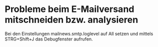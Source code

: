 # Probleme beim E-Mailversand mitschneiden bzw. analysieren

Bei den Einstellungen mailnews.smtp.loglevel auf All setzen und mittels STRG+Shift+J das Debugfenster aufrufen.
